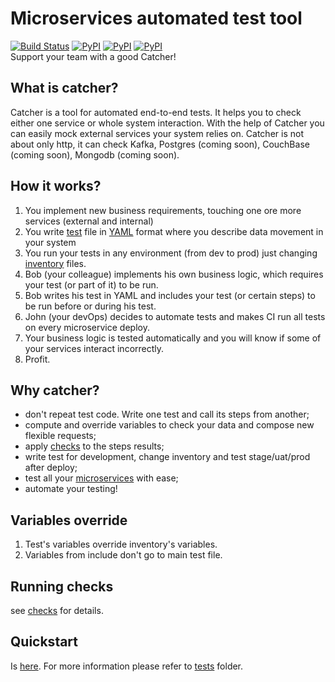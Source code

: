 # Microservices automated test tool
[![Build Status](https://travis-ci.org/comtihon/catcher.svg?branch=master)](https://travis-ci.org/comtihon/catcher)
[![PyPI](https://img.shields.io/pypi/v/catcher.svg)](https://pypi.python.org/pypi/catcher)
[![PyPI](https://img.shields.io/pypi/pyversions/catcher.svg)](https://pypi.python.org/pypi/catcher)
[![PyPI](https://img.shields.io/pypi/wheel/catcher.svg)](https://pypi.python.org/pypi/catcher)  
Support your team with a good Catcher!  
## What is catcher?
Catcher is a tool for automated end-to-end tests. It helps you to check either one service or whole system interaction.
With the help of Catcher you can easily mock external services your system relies on. Catcher is not about only http, it
can check Kafka, Postgres (coming soon), CouchBase (coming soon), Mongodb (coming soon).

## How it works?
1. You implement new business requirements, touching one ore more services (external and internal)
2. You write [test](doc/tests.md) file in [YAML](https://de.wikipedia.org/wiki/YAML) format where you describe data movement in your system
3. You run your tests in any environment (from dev to prod) just changing [inventory](doc/inventory.md) files.
4. Bob (your colleague) implements his own business logic, which requires your test (or part of it) to be run.
5. Bob writes his test in YAML and includes your test (or certain steps) to be run before or during his test.
6. John (your devOps) decides to automate tests and makes CI run all tests on every microservice deploy.
7. Your business logic is tested automatically and you will know if some of your services interact incorrectly.
8. Profit. 

## Why catcher?
* don't repeat test code. Write one test and call its steps from another;
* compute and override variables to check your data and compose new flexible requests;
* apply [checks](doc/checks.md) to the steps results;
* write test for development, change inventory and test stage/uat/prod after deploy;
* test all your [microservices](doc/microservices.md) with ease;
* automate your testing!

## Variables override
1. Test's variables override inventory's variables.
2. Variables from include don't go to main test file.

## Running checks
see [checks](doc/checks.md) for details.

## Quickstart
Is [here](doc/tests.md). For more information please refer to [tests](test) folder.